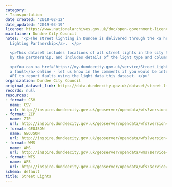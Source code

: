 ```yaml
---
category:
- Transportation
date_created: '2018-02-12'
date_updated: '2019-03-19'
license: https://www.nationalarchives.gov.uk/doc/open-government-licence/version/3/
maintainer: Dundee City Council
notes: '<p>The street lighting in Dundee is delivered through the <a href="https://www.dundeecity.gov.uk/service-area/city-development/roads-and-transportation/street-lighting">Street
  Lighting Partnership</a>.  </p>

  <p>This dataset includes locations of all street lights in the city that are operated
  by the partnership, and includes details of the light type and column height.   </p>

  <p>You can <a href="https://my.dundeecity.gov.uk/service/Street_Lighting_Fault___Report_it">report
  a fault</a> online - let us know in the comments if you would be interested in an
  API to report faults using the light data this dataset. </p>'
organization: Dundee City Council
original_dataset_link: https://data.dundeecity.gov.uk/dataset/street-lights
records: null
resources:
- format: CSV
  name: CSV
  url: http://inspire.dundeecity.gov.uk/geoserver/opendata/wfs?version=2.0.0&service=wfs&request=GetFeature&typeName=opendata:v_street_lights&outputFormat=csv
- format: ZIP
  name: ZIP
  url: http://inspire.dundeecity.gov.uk/geoserver/opendata/wfs?version=2.0.0&service=wfs&request=GetFeature&typeName=opendata:v_street_lights&outputFormat=SHAPE-ZIP
- format: GEOJSON
  name: GEOJSON
  url: http://inspire.dundeecity.gov.uk/geoserver/opendata/wfs?version=2.0.0&service=wfs&request=GetFeature&typeName=opendata:v_street_lights&outputFormat=application/json
- format: WMS
  name: WMS
  url: http://inspire.dundeecity.gov.uk/geoserver/opendata/wms?service=Wms&version=1.3.0&request=getCapabilities
- format: WFS
  name: WFS
  url: http://inspire.dundeecity.gov.uk/geoserver/opendata/wfs?service=WFS&version=2.0.0&request=getCapabilities
schema: default
title: Street Lights
---
```

